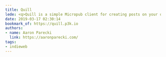 ```yaml
---
title: Quill
lede: <q>Quill is a simple Micropub client for creating posts on your own website. To use it, your website will need to have a Micropub endpoint, and this app will send requests to it to create posts.</q>
date: 2019-03-17 02:30:14
bookmark_of: https://quill.p3k.io
authors:
- name: Aaron Parecki
  link: https://aaronparecki.com/
tags:
- indieweb
---
```

